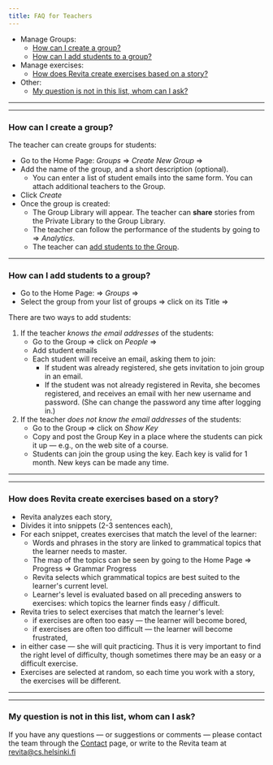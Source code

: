 ```yaml
---
title: FAQ for Teachers
---
```


* Manage Groups:
    * [How can I create a group?](#how-can-i-create-a-group)
    * [How can I add students to a group?](#how-can-i-add-students-to-a-group)
* Manage exercises:
    * [How does Revita create exercises based on a story?](how-does-revita-create-exercises-based-on-a-story)
* Other:
    * [My question is not in this list, whom can I ask?](#my-question-is-not-in-this-list-whom-can-i-ask)

<!-- table of contents created by Adrian Bonnet, see https://Relex12.github.io/Markdown-Table-of-Contents for more -->



____________________________________________________________________________
____________________________________________________________________________
### How can I create a group?

The teacher can create groups for students:

* Go to the Home Page:  _Groups_ ⇒  _Create New Group_ ⇒
* Add the name of the group, and a short description (optional).
    * You can enter a list of student emails into the same form.  You can attach additional teachers to the Group.
* Click _Create_
* Once the group is created:
    * The Group Library will appear.  The teacher can **share** stories from the Private Library to the Group Library.
    * The teacher can follow the performance of the students by going to ⇒ _Analytics_.
    * The teacher can [add students to the Group](#how-can-i-add-students-to-a-group).



____________________________________________________________________________
### How can I add students to a group?

* Go to the Home Page: ⇒  _Groups_ ⇒
* Select the group from your list of groups ⇒ click on its Title ⇒

There are two ways to add students:
1. If the teacher _knows the email addresses_ of the students:
    * Go to the Group ⇒ click on _People_ ⇒
    * Add student emails
    * Each student will receive an email, asking them to join:
        * If student was already registered, she gets invitation to join group in an email.<!--- (unless teacher is MASTER-OF-DOMAIN...) --->
        * If the student was not already registered in Revita, she becomes registered, and receives an email with her new username and password. (She can change the password any time after logging in.)
1. If the teacher _does not know the email addresses_ of the students:
    * Go to the Group ⇒ click on _Show Key_
    * Copy and post the Group Key in a place where the students can pick it up — e.g., on the web site of a course.
    * Students can join the group using the key.  Each key is valid for 1 month.  New keys can be made any time.

<!--- 

* **Recommended**: a more direct way to add students is to go to the Management  tab in the Teacher's Groups view, and click Show group key — the key is a long sequence of letters.  The key can be given to the students, who use it to join the group themselves.

* Recommended **for schools / universities**: A teacher can request the status of "Master of Domain" by contacting the Revita Team.  A "Master" can add students within the school email domain, without invitation. 

--->
  

____________________________________________________________________________
____________________________________________________________________________
### How does Revita create exercises based on a story?

- Revita analyzes each story,
- Divides it into snippets (2-3 sentences each),
- For each snippet, creates exercises that match the level of the learner:
    - Words and phrases in the story are linked to grammatical topics that the learner needs to master.
    - The map of the topics can be seen by going to the Home Page ⇒ Progress ⇒ Grammar Progress
    - Revita selects which grammatical topics are best suited to the learner's current level.
    - Learner's level is evaluated based on all preceding answers to exercises: which topics the learner finds easy / difficult.
- Revita tries to select exercises that match the learner's level:
    - if exercises are often too easy — the learner will become bored,
    - if exercises are often too difficult — the learner will become frustrated,
- in either case — she will quit practicing. Thus it is very important to find the right level of difficulty, though sometimes there may be an easy or a difficult exercise.
- Exercises are selected at random, so each time you work with a story, the exercises will be different.



<!---
* [Как ревита создает упражнения на основе текста ?](#как-ревита-создает-упражнения-на-основе-текста-)
--->

<!---
____________________________________________________________________________
### Как Ревита создает упражнения на основе текста ?

Ревита анализирует каждый тескт, разбивает его на кусочки (примерно 2-3 предложения), и для каждого кусочка создает упражнения, настроенные на уровень ученика:

1. Все фразы и слова в тексте связаны с лингвистическими конструктами, которые ученик должен усвоить.  Схему конструктов можно увидеть в настройках, нажав "Настройки" ⇒ "Настройки обучения".  Конструкты могут быть включены / отключены в ручном режиме, или (более рекоммендуемо) оставить все конструкты включенными, и предоставить Ревите возможность выбирать подходящие конструкты в соответствии с уровнем знаний ученика. <br/><br/>
Уровень ученика оценивается на основе всех предыдущих ответов на упражнения — какие конструкты для ученика проще, какие сложнее.
1. Ревита старается подбирать упражнения, в среднем  подходящие для ученика по уровню:

   * если упражнения слишком просты слишком часто, ученику наскучит, и он бросит занятия,
   * если упражнения слишком сложны слишком часто, ученик будет перегружен, и бросит занятия.
Поэтому очень важно, чтобы уровень упражнений оптимально соответствовал уровню ученика в среднем — т.е. ученик может получать очень сложные или очень простые упражнения, но это случается редко.
1. Упражнения выбираются из текста случайным образом, так что при каждом прохождении текста, уражнения будут новыми — это позволяет многократно упражняться с одним и тем же текстом, и делает упражнения более разнообразными и менее скучными.
--->


____________________________________________________________________________
____________________________________________________________________________
### My question is not in this list, whom can I ask?

If you have any questions — or suggestions or comments — please contact the team through the <u>Contact</u> page, or write to the Revita team at  revita@cs.helsinki.fi
